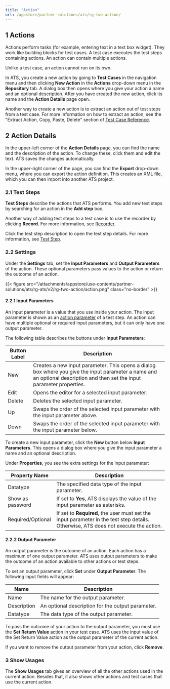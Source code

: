 ```yaml
---
title: "Action"
url: /appstore/partner-solutions/ats/rg-two-action/
---
```


## 1 Actions

Actions perform tasks (for example, entering text in a text box widget). They work like building blocks for test cases. A test case executes the test steps containing actions. An action can contain multiple actions.

Unlike a test case, an action cannot run on its own.

In ATS, you create a new action by going to **Test Cases** in the navigation menu and then clicking **New Action** in the **Actions** drop-down menu in the **Repository** tab. A dialog box then opens where you give your action a name and an optional description. After you have created the new action, click its name and the **Action Details** page open.

Another way to create a new action is to extract an action out of test steps from a test case. For more information on how to extract an action, see the "Extract Action, Copy, Paste, Delete" section of [Test Case Reference](/appstore/partner-solutions/ats/rg-two-test-case/).

## 2 Action Details

In the upper-left corner of the **Action Details** page, you can find the name and the description of the action. To change these, click them and edit the text. ATS saves the changes automatically.

In the upper-right corner of the page, you can find the **Export** drop-down menu, where you can export the action definition. This creates an XML file, which you can then import into another ATS project.

### 2.1 Test Steps

**Test Steps** describe the actions that ATS performs. You add new test steps by searching for an action in the **Add step** box.

Another way of adding test steps to a test case is to use the recorder by clicking **Record**. For more information, see [Recorder](/appstore/partner-solutions/ats/rg-two-recorder/).

Click the test step description to open the test step details. For more information, see [Test Step](/appstore/partner-solutions/ats/rg-two-test-step/).

### 2.2 Settings

Under the **Settings** tab, set the **Input Parameters** and **Output Parameters** of the action. These optional parameters pass values to the action or return the outcome of an action.

{{< figure src="/attachments/appstore/use-contents/partner-solutions/ats/rg-ats/v2/rg-two-action/action.png" class="no-border" >}}

#### 2.2.1 Input Parameters

An input parameter is a value that you use inside your action. The input parameter is shown as an [action parameter](/appstore/partner-solutions/ats/rg-two-test-step/#action-parameter) of a test step. An action can have multiple optional or required input parameters, but it can only have one output parameter.

The following table describes the buttons under **Input Parameters**:

| Button Label | Description |
| --- | --- |
| New | Creates a new input parameter. This opens a dialog box where you give the input parameter a name and an optional description and then set the input parameter properties. |
| Edit | Opens the editor for a selected input parameter. |
| Delete | Deletes the selected input parameter. |
| Up | Swaps the order of the selected input parameter with the input parameter above. |
| Down | Swaps the order of the selected input parameter with the input parameter below. |

To create a new input parameter, click the **New** button below **Input Parameters**. This opens a dialog box where you give the input parameter a name and an optional description.

Under **Properties**, you see the extra settings for the input parameter:

| Property Name | Description |
| --- | --- |
| Datatype | The specified data type of the input parameter. |
| Show as password | If set to **Yes**, ATS displays the value of the input parameter as asterisks.  |
| Required/Optional | If set to **Required**, the user must set the input parameter in the test step details. Otherwise, ATS does not execute the action. |

#### 2.2.2 Output Parameter

An output parameter is the outcome of an action. Each action has a maximum of one output parameter. ATS uses output parameters to make the outcome of an action available to other actions or test steps.

To set an output parameter, click **Set** under **Output Parameter**. The following input fields will appear:

| Name | Description |
| --- | --- |
| Name | The name for the output parameter. |
| Description | An optional description for the output parameter. |
| Datatype | The data type of the output parameter. |

To pass the outcome of your action to the output parameter, you must use the **Set Return Value** action in your test case. ATS uses the input value of the Set Return Value action as the output parameter of the current action.

If you want to remove the output parameter from your action, click **Remove**.

### 3 Show Usages

The **Show Usages** tab gives an overview of all the other actions used in the current action. Besides that, it also shows other actions and test cases that use the current action.
